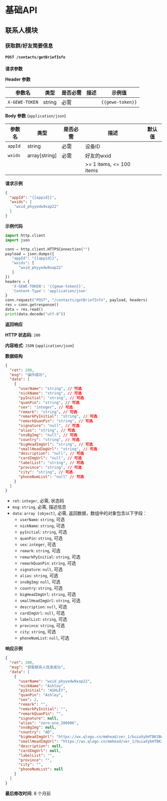 # 基础API

## 联系人模块

### 获取群/好友简要信息

#### `POST /contacts/getBriefInfo`

**请求参数**

**Header 参数**

| 参数名         | 类型   | 是否必需 | 描述 | 示例值         |
| -------------- | ------ | -------- | ---- | ------------- |
| `X-GEWE-TOKEN` | string | 必需     |      | `{{gewe-token}}` |

**Body 参数** (`application/json`)

| 参数名     | 类型        | 是否必需 | 描述                 | 默认值 |
| -------- | ----------- | -------- | -------------------- | ---- |
| `appId`  | string      | 必需     | 设备ID               |      |
| `wxids`  | array[string] | 必需     | 好友的wxid           |      |
|          |             |          | >= 1 items, <= 100 items |      |

**请求示例**

```json
{
  "appId": "{{appid}}",
  "wxids": [
    "wxid_phyyedw9xap22"
  ]
}
```

**示例代码**

```python
import http.client
import json

conn = http.client.HTTPSConnection("")
payload = json.dumps({
   "appId": "{{appid}}",
   "wxids": [
      "wxid_phyyedw9xap22"
   ]
})
headers = {
   'X-GEWE-TOKEN': '{{gewe-token}}',
   'Content-Type': 'application/json'
}
conn.request("POST", "/contacts/getBriefInfo", payload, headers)
res = conn.getresponse()
data = res.read()
print(data.decode("utf-8"))
```

**返回响应**

**HTTP 状态码**: `200`

**内容格式**: `JSON` (`application/json`)

**数据结构**

```json
{
  "ret": 200,
  "msg": "操作成功",
  "data": [
    {
      "userName": "string", // 可选
      "nickName": "string", // 可选
      "pyInitial": "string", // 可选
      "quanPin": "string", // 可选
      "sex": "integer", // 可选
      "remark": "string", // 可选
      "remarkPyInitial": "string", // 可选
      "remarkQuanPin": "string", // 可选
      "signature": "null", // 可选
      "alias": "string", // 可选
      "snsBgImg": "null", // 可选
      "country": "string", // 可选
      "bigHeadImgUrl": "string", // 可选
      "smallHeadImgUrl": "string", // 可选
      "description": "null", // 可选
      "cardImgUrl": "null", // 可选
      "labelList": "string", // 可选
      "province": "string", // 可选
      "city": "string", // 可选
      "phoneNumList": "null" // 可选
    }
  ]
}
```

* `ret`: `integer`, 必需, 状态码
* `msg`: `string`, 必需, 描述信息
* `data`: `array [object]`, 必需, 返回数据，数组中的对象包含以下字段：
    * `userName`: `string`, 可选
    * `nickName`: `string`, 可选
    * `pyInitial`: `string`, 可选
    * `quanPin`: `string`, 可选
    * `sex`: `integer`, 可选
    * `remark`: `string`, 可选
    * `remarkPyInitial`: `string`, 可选
    * `remarkQuanPin`: `string`, 可选
    * `signature`: `null`, 可选
    * `alias`: `string`, 可选
    * `snsBgImg`: `null`, 可选
    * `country`: `string`, 可选
    * `bigHeadImgUrl`: `string`, 可选
    * `smallHeadImgUrl`: `string`, 可选
    * `description`: `null`, 可选
    * `cardImgUrl`: `null`, 可选
    * `labelList`: `string`, 可选
    * `province`: `string`, 可选
    * `city`: `string`, 可选
    * `phoneNumList`: `null`, 可选

**响应示例**

```json
{
  "ret": 200,
  "msg": "获取联系人信息成功",
  "data": [
    {
      "userName": "wxid_phyyedw9xap22",
      "nickName": "Ashley",
      "pyInitial": "ASHLEY",
      "quanPin": "Ashley",
      "sex": 2,
      "remark": "",
      "remarkPyInitial": "",
      "remarkQuanPin": "",
      "signature": null,
      "alias": "zero-one_200906",
      "snsBgImg": null,
      "country": "AD",
      "bigHeadImgUrl": "https://wx.qlogo.cn/mmhead/ver_1/buiaXybHTBK3BuGr1edN72zBDermWVFJ7YC8Jib2RcCSdiauAtZcPgUQpdhE9KY5NsumDAWD16fsg3A6OKuhdEr97VAHdTGgk6R1Eibuj7ZNwJ4/0",
      "smallHeadImgUrl": "https://wx.qlogo.cn/mmhead/ver_1/buiaXybHTBK3BuGr1edN72zBDermWVFJ7YC8Jib2RcCSdiauAtZcPgUQpdhE9KY5NsumDAWD16fsg3A6OKuhdEr97VAHdTGgk6R1Eibuj7ZNwJ4/132",
      "description": null,
      "cardImgUrl": null,
      "labelList": "",
      "province": "",
      "city": "",
      "phoneNumList": null
    }
  ]
}
```

**最后修改时间**: 8 个月前
```